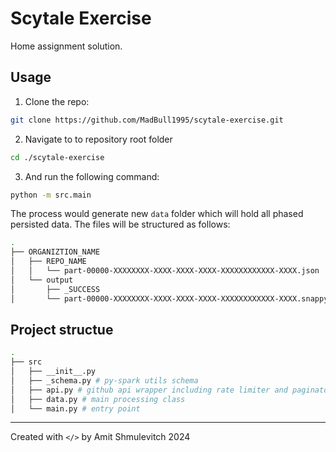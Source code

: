 # Scytale Exercise
Home assignment solution.

## Usage

1. Clone the repo:
```bash
git clone https://github.com/MadBull1995/scytale-exercise.git
```

2. Navigate to to repository root folder
```bash
cd ./scytale-exercise
```

3. And run the following command:
```bash
python -m src.main
```

The process would generate new `data` folder which will hold all phased persisted data.
The files will be structured as follows:
```bash 
.
├── ORGANIZTION_NAME
│   ├── REPO_NAME
│   │   └── part-00000-XXXXXXXX-XXXX-XXXX-XXXX-XXXXXXXXXXXX-XXXX.json
│   └── output
│       ├── _SUCCESS
│       └── part-00000-XXXXXXXX-XXXX-XXXX-XXXX-XXXXXXXXXXXX-XXXX.snappy.parquet
```

## Project structue

```bash
.
├── src
│   ├── __init__.py
│   ├── _schema.py # py-spark utils schema
│   ├── api.py # github api wrapper including rate limiter and paginator + optional use of auth
│   ├── data.py # main processing class
│   └── main.py # entry point
```

---
Created with `</>` by Amit Shmulevitch 2024